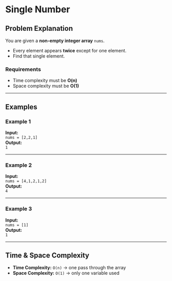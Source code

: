 # Single Number

## Problem Explanation
You are given a **non-empty integer array** `nums`.  
- Every element appears **twice** except for one element.  
- Find that single element.  

### Requirements
- Time complexity must be **O(n)**  
- Space complexity must be **O(1)**  

---

## Examples

### Example 1
**Input:**  
`nums = [2,2,1]`  
**Output:**  
`1`

---

### Example 2
**Input:**  
`nums = [4,1,2,1,2]`  
**Output:**  
`4`

---

### Example 3
**Input:**  
`nums = [1]`  
**Output:**  
`1`

---

## Time & Space Complexity
- **Time Complexity:** `O(n)` → one pass through the array  
- **Space Complexity:** `O(1)` → only one variable used  
